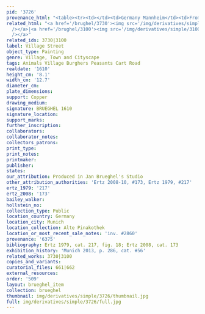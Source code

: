```yaml
---
pid: '3726'
provenance_html: "<table><tr><td></td><td>Germany Mannheim</td><td>From Galerie Mannheim</td></tr></table>"
related_html: "<a href='/brughel/3730'><img src='/img/derivatives/simple/3730/thumbnail.jpg'
  /></a>|<a href='/brughel/3100'><img src='/img/derivatives/simple/3100/thumbnail.jpg'
  /></a>"
related_ids: 3730|3100
label: Village Street
object_type: Painting
genre: Village, Town and Cityscape
tags: Animals Village Burghers Peasants Cart Road
realdate: '1610'
height_cm: '8.1'
width_cm: '12.7'
diameter_cm: 
plate_dimensions: 
support: Copper
drawing_medium: 
signature: BRUEGHEL 1610
signature_location: 
support_marks: 
further_inscription: 
collaborators: 
collaborator_notes: 
collectors_patrons: 
print_type: 
print_notes: 
printmaker: 
publisher: 
states: 
our_attribution: Produced in Jan Brueghel's Studio
other_attribution_authorities: 'Ertz 2008-10, #173, Ertz 1979, #217'
ertz_1979: '217'
ertz_2008: '173'
bailey_walker: 
hollstein_no: 
collection_type: Public
location_country: Germany
location_city: Munich
location_collection: Alte Pinakothek
location_or_most_recent_sale_notes: 'inv. #2860'
provenance: '6375'
bibliography: Ertz 1979, cat. 217, fig. 18; Ertz 2008, cat. 173
exhibition_history: 'Munich 2013, p. 286, cat. #56'
related_works: 3730|3100
copies_and_variants: 
curatorial_files: 661|662
external_resources: 
order: '509'
layout: brueghel_item
collection: brueghel
thumbnail: img/derivatives/simple/3726/thumbnail.jpg
full: img/derivatives/simple/3726/full.jpg
---
```

